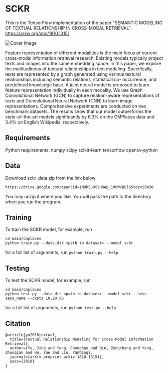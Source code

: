 # SCKR

This is the TensorFlow implementation of the paper "SEMANTIC MODELING OF TEXTUAL RELATIONSHIP IN CROSS-MODAL RETRIEVAL".
https://arxiv.org/abs/1810.13151

![Cover Image](https://raw.githubusercontent.com/yzhq97/SCKR/master/images/cover.png)

Feature representation of different modalities is the main focus of current cross-modal information retrieval research. Existing models typically project texts and images into the same embedding space. In this paper, we explore the multitudinous of textural relationships in text modeling. Specifically, texts are represented by a graph generated using various textural relationships including semantic relations, statistical co- occurrence, and predefined knowledge base. A joint neural model is proposed to learn feature representation individually in each modality. We use Graph Convolutional Network (GCN) to capture relation-aware representations of texts and Convolutional Neural Network (CNN) to learn image representations. Comprehensive experiments are conducted on two benchmark datasets. The results show that our model outperforms the state-of-the-art models significantly by 6.3% on the CMPlaces data and 3.4% on English Wikipedia, respectively.

## Requirements

Python requirements:
numpy
scipy
scikit-learn
tensorflow
opencv-python

## Data

Download sckr_data.zip from the link below
```
https://drive.google.com/open?id=1N0k5SHtlHhAp_1M0WVBUl65tdzvS5m30
```
You may unzip it where you like. You will pass the path to the directory when you run the program.

## Training

To train the SCKR model, for example, run
```
cd main/cmplaces
python train.py --data_dir <path to dataset> --model sckr
```
for a full list of arguments, run `python train.py --help`

## Testing

To test the SCKR model, for example, run
```
cd main/cmplaces
python test.py --data_dir <path to dataset> --model sckr --sess sess_name --ckpts 10,20,50
```
for a full list of arguments, run `python test.py --help`

## Citation
```
@article{yu2018textual,
  title={Textual Relationship Modeling for Cross-Modal Information Retrieval},
  author={Yu, Jing and Yang, Chenghao and Qin, Zengchang and Yang, Zhuoqian and Hu, Yue and Liu, Yanbing},
  journal={arXiv preprint arXiv:1810.13151},
  year={2018}
}
```
